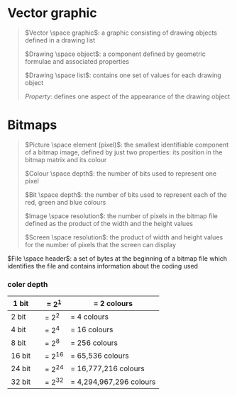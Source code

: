 # Vector graphic
> $Vector \space graphic$: a graphic consisting of drawing objects defined in a drawing list
> 
> $Drawing \space object$: a component defined by geometric formulae and associated properties
> 
> $Drawing \space list$: contains one set of values for each drawing object 
> 
> $Property$: defines one aspect of the appearance of the drawing object

# Bitmaps

> $Picture \space element (pixel)$: the smallest identifiable component of a bitmap image, defined by just two properties: its position in the bitmap matrix and its colour 
> 
> $Colour \space depth$: the number of bits used to represent one pixel
> 
> $Bit \space depth$: the number of bits used to represent each of the red, green and blue colours 
> 
> $Image \space resolution$: the number of pixels in the bitmap file defined as the product of the width and the height values 
> 
> $Screen \space resolution$: the product of width and height values for the number of pixels that the screen can display

$File \space header$: a set of bytes at the beginning of a bitmap file which identifies the file and contains information about the coding used


### coler depth
| 1 bit   |   | = $2^1$   | = 2 colours             |
|---------|---|--------|-------------------------|
| 2 bit   |   | = $2^2$   | = 4 colours             |
| 4 bit   |   | = $2^4$   | = 16 colours            |
| 8 bit   |   | = $2^8$   | = 256 colours           |
| 16 bit  |   | = $2^{16}$  | = 65,536 colours        |
| 24 bit  |   | = $2^{24}$  | = 16,777,216 colours    |
| 32 bit  |   | = $2^{32}$  | = 4,294,967,296 colours |
